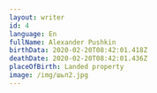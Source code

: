 ```yaml
---
layout: writer
id: 4
language: En
fullName: Alexander Pushkin
birthData: 2020-02-20T08:42:01.418Z
deathDate: 2020-02-20T08:42:01.436Z
placeOfBirth: Landed property
image: /img/шьп2.jpg
---
```


